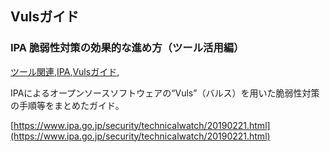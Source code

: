 ## Vulsガイド


### IPA 脆弱性対策の効果的な進め方（ツール活用編）
[ツール関連](ツール関連.html),[IPA](IPA.html),[Vulsガイド](Vulsガイド.html),

IPAによるオープンソースソフトウェアの“Vuls”（バルス）を用いた脆弱性対策の手順等をまとめたガイド。

[https://www.ipa.go.jp/security/technicalwatch/20190221.html](https://www.ipa.go.jp/security/technicalwatch/20190221.html)

